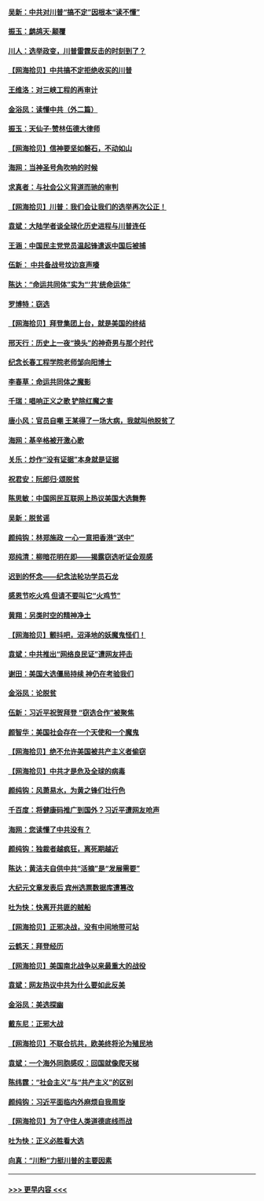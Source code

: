 #### [吴新：中共对川普“搞不定”因根本“读不懂”](../pages/nsc993/n12599502.md?t=12070251) 
#### [振玉：鹧鸪天‧颠覆](../pages/nsc993/n12599494.md?t=12070251) 
#### [川人：选举政变，川普雷霆反击的时刻到了？](../pages/nsc993/n12599291.md?t=12070251) 
#### [【网海拾贝】中共搞不定拒绝收买的川普](../pages/nsc993/n12598955.md?t=12070251) 
#### [王维洛：对三峡工程的再审计](../pages/nsc993/n12598436.md?t=12070251) 
#### [金浴凤：读懂中共（外二篇）](../pages/nsc993/n12597943.md?t=12070251) 
#### [振玉：天仙子‧赞林伍德大律师](../pages/nsc993/n12597929.md?t=12070251) 
#### [【网海拾贝】信神要坚如磐石，不动如山](../pages/nsc993/n12597901.md?t=12070251) 
#### [海网：当神圣号角吹响的时候](../pages/nsc993/n12595891.md?t=12070251) 
#### [求真者：与社会公义背道而驰的审判](../pages/nsc993/n12595868.md?t=12070251) 
#### [【网海拾贝】川普：我们会让我们的选举再次公正！](../pages/nsc993/n12594930.md?t=12070251) 
#### [袁斌：大陆学者谈全球化历史进程与川普连任](../pages/nsc993/n12594690.md?t=12070251) 
#### [王涵：中国民主党党员温起锋遣返中国后被捕](../pages/nsc993/n12594540.md?t=12070251) 
#### [伍新： 中共备战号坟边哀声嚎](../pages/nsc993/n12593086.md?t=12070251) 
#### [陈达：“命运共同体”实为“‘共’统命运体”](../pages/nsc993/n12590865.md?t=12070251) 
#### [罗博特：窃选](../pages/nsc993/n12590619.md?t=12070251) 
#### [【网海拾贝】拜登集团上台，就是美国的终结](../pages/nsc993/n12589725.md?t=12070251) 
#### [邢天行：历史上一夜“换头”的神奇男与那个时代](../pages/nsc993/n12589424.md?t=12070251) 
#### [纪念长春工程学院老师邹向阳博士](../pages/nsc993/n12585390.md?t=12070251) 
#### [李春草：命运共同体之魔影](../pages/nsc993/n12585026.md?t=12070251) 
#### [千瑞：唱响正义之歌 铲除红魔之害](../pages/nsc993/n12585002.md?t=12070251) 
#### [唐小风：官员自嘲 王某得了一场大病，我就叫他脱贫了](../pages/nsc993/n12584981.md?t=12070251) 
#### [海网：基辛格被开激心歌](../pages/nsc993/n12584946.md?t=12070251) 
#### [关乐：炒作“没有证据”本身就是证据](../pages/nsc993/n12583146.md?t=12070251) 
#### [祝君安：阮郎归‧颂脱贫](../pages/nsc993/n12583119.md?t=12070251) 
#### [陈思敏：中国网民互联网上热议美国大选舞弊](../pages/nsc993/n12582845.md?t=12070251) 
#### [吴新：脱贫谣](../pages/nsc993/n12580839.md?t=12070251) 
#### [颜纯钩：林郑施政 一心一意把香港“送中”](../pages/nsc993/n12580805.md?t=12070251) 
#### [郑纯清：柳暗花明在即——揭露窃选听证会观感](../pages/nsc993/n12580795.md?t=12070251) 
#### [迟到的怀念——纪念法轮功学员石龙](../pages/nsc993/n12580245.md?t=12070251) 
#### [感恩节吃火鸡  但请不要叫它“火鸡节”](../pages/nsc993/n12580252.md?t=12070251) 
#### [黄翔：另类时空的精神净土](../pages/nsc993/n12578638.md?t=12070251) 
#### [【网海拾贝】颤抖吧，沼泽地的妖魔鬼怪们！](../pages/nsc993/n12578552.md?t=12070251) 
#### [袁斌：中共推出“网络良民证”遭网友抨击](../pages/nsc993/n12578511.md?t=12070251) 
#### [谢田：美国大选僵局持续 神仍在考验我们](../pages/nsc993/n12577432.md?t=12070251) 
#### [金浴凤：论脱贫](../pages/nsc993/n12576386.md?t=12070251) 
#### [伍新：习近平祝贺拜登 “窃选合作”被聚焦](../pages/nsc993/n12576358.md?t=12070251) 
#### [颜智华：美国社会存在一个天使和一个魔鬼](../pages/nsc993/n12574299.md?t=12070251) 
#### [【网海拾贝】绝不允许美国被共产主义者偷窃](../pages/nsc993/n12573396.md?t=12070251) 
#### [【网海拾贝】中共才是危及全球的病毒](../pages/nsc993/n12571204.md?t=12070251) 
#### [颜纯钩：风萧易水，为黄之锋们壮行色](../pages/nsc993/n12571487.md?t=12070251) 
#### [千百度：将健康码推广到国外？习近平遭网友呛声](../pages/nsc993/n12570808.md?t=12070251) 
#### [海网：您读懂了中共没有？](../pages/nsc993/n12570487.md?t=12070251) 
#### [颜纯钩：独裁者越疯狂，离死期越近](../pages/nsc993/n12569055.md?t=12070251) 
#### [陈达：黄洁夫自供中共“活摘”是“发展需要”](../pages/nsc993/n12568541.md?t=12070251) 
#### [大纪元文章发表后 宾州选票数据库遭篡改](../pages/nsc993/n12568105.md?t=12070251) 
#### [吐为快：快离开共匪的贼船](../pages/nsc993/n12568462.md?t=12070251) 
#### [【网海拾贝】正邪决战，没有中间地带可站](../pages/nsc993/n12568439.md?t=12070251) 
#### [云鹤天：拜登经历](../pages/nsc993/n12567294.md?t=12070251) 
#### [【网海拾贝】美国南北战争以来最重大的战役](../pages/nsc993/n12567247.md?t=12070251) 
#### [袁斌：网友热议中共为什么要如此反美](../pages/nsc993/n12567162.md?t=12070251) 
#### [金浴凤：美选探幽](../pages/nsc993/n12567147.md?t=12070251) 
#### [戴东尼：正邪大战](../pages/nsc993/n12567033.md?t=12070251) 
#### [【网海拾贝】不联合抗共，欧美终将沦为殖民地](../pages/nsc993/n12565068.md?t=12070251) 
#### [袁斌：一个海外同胞感叹：回国就像爬天梯](../pages/nsc993/n12564986.md?t=12070251) 
#### [陈纬霆：“社会主义”与“共产主义”的区别](../pages/nsc993/n12562417.md?t=12070251) 
#### [颜纯钩：习近平面临内外麻烦自我周旋](../pages/nsc993/n12563356.md?t=12070251) 
#### [【网海拾贝】为了守住人类道德底线而战](../pages/nsc993/n12562542.md?t=12070251) 
#### [吐为快：正义必胜看大选](../pages/nsc993/n12561967.md?t=12070251) 
#### [向真：“川粉”力挺川普的主要因素](../pages/nsc993/n12560774.md?t=12070251) 

----
#### [ >>> 更早内容 <<< ](../indexes/nsc993-earlier.md)

